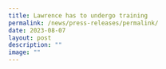 ```yaml
---
title: Lawrence has to undergo training
permalink: /news/press-releases/permalink/
date: 2023-08-07
layout: post
description: ""
image: ""
---
```

